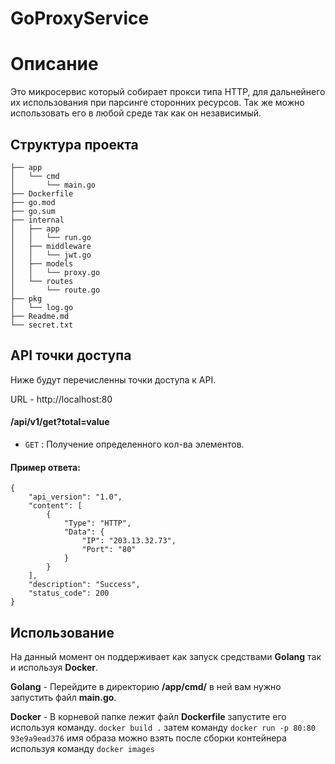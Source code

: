 # GoProxyService

# Описание

Это микросервис который собирает прокси типа HTTP, для дальнейнего их использования при парсинге сторонних ресурсов. Так же можно использовать его в любой среде так как он независимый. 

## Структура проекта

```
├── app
│   └── cmd
│       └── main.go
├── Dockerfile
├── go.mod
├── go.sum
├── internal
│   ├── app
│   │   └── run.go
│   ├── middleware
│   │   └── jwt.go
│   ├── models
│   │   └── proxy.go
│   └── routes
│       └── route.go
├── pkg
│   └── log.go
├── Readme.md
└── secret.txt
```

## API точки доступа

Ниже будут перечисленны точки доступа к API.

URL - http://localhost:80

#### **/api/v1/get?total=value**
* `GET` : Получение определенного кол-ва элементов.

#### Пример ответа:

```
{
    "api_version": "1.0",
    "content": [
        {
            "Type": "HTTP",
            "Data": {
                "IP": "203.13.32.73",
                "Port": "80"
            }
        }
    ],
    "description": "Success",
    "status_code": 200
}
```

## Использование

На данный момент он поддерживает как запуск средствами **Golang** так и используя **Docker**.

**Golang** - Перейдите в директорию **/app/cmd/** в ней вам нужно запустить файл **main.go**.

**Docker** - В корневой папке лежит файл **Dockerfile** запустите его используя команду. ```docker build .``` затем команду ```docker run -p 80:80 93e9a9ead376``` имя образа можно взять после сборки контейнера используя команду ```docker images```